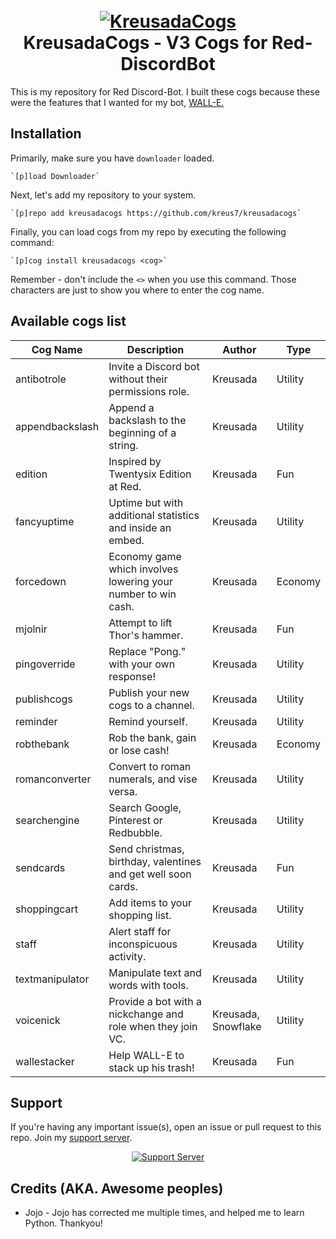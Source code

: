 ﻿<h1 align="center">
  <br>
  <a href="https://github.com/kreus7/kreusadacogs/master"><img src="https://media.discordapp.net/attachments/777984845934362634/792052299698012200/cogbanner.png" alt="KreusadaCogs"></a>
  <br>
  KreusadaCogs - V3 Cogs for Red-DiscordBot
  <br>
</h1>

This is my repository for Red Discord-Bot. I built these cogs because these were the features that I wanted for my bot, [WALL-E.](https://discord.com/oauth2/authorize?client_id=766580519000473640&scope=bot&permissions=8)

## Installation
Primarily, make sure you have `downloader` loaded. 

    `[p]load Downloader`

Next, let's add my repository to your system.

    `[p]repo add kreusadacogs https://github.com/kreus7/kreusadacogs`

Finally, you can load cogs from my repo by executing the following command:

    `[p]cog install kreusadacogs <cog>`

Remember - don't include the `<>` when you use this command. Those characters are just to show you where to enter the cog name.

## Available cogs list

| Cog Name        | Description                                                   | Author              | Type    |
|-----------------|---------------------------------------------------------------|---------------------|---------|
| antibotrole     | Invite a Discord bot without their permissions role.          | Kreusada            | Utility |
| appendbackslash | Append a backslash to the beginning of a string.              | Kreusada            | Utility |
| edition         | Inspired by Twentysix Edition at Red.                         | Kreusada            | Fun     |
| fancyuptime     | Uptime but with additional statistics and inside an embed.    | Kreusada            | Utility |
| forcedown       | Economy game which involves lowering your number to win cash. | Kreusada            | Economy |
| mjolnir         | Attempt to lift Thor's hammer.                                | Kreusada            | Fun     |
| pingoverride    | Replace "Pong." with your own response!                       | Kreusada            | Utility |
| publishcogs     | Publish your new cogs to a channel.                           | Kreusada            | Utility |
| reminder        | Remind yourself.                                              | Kreusada            | Utility |
| robthebank      | Rob the bank, gain or lose cash!                              | Kreusada            | Economy |
| romanconverter  | Convert to roman numerals, and vise versa.                    | Kreusada            | Utility |
| searchengine    | Search Google, Pinterest or Redbubble.                        | Kreusada            | Utility |
| sendcards       | Send christmas, birthday, valentines and get well soon cards. | Kreusada            | Fun     |
| shoppingcart    | Add items to your shopping list.                              | Kreusada            | Utility |
| staff           | Alert staff for inconspicuous activity.                       | Kreusada            | Utility |
| textmanipulator | Manipulate text and words with tools.                         | Kreusada            | Utility |
| voicenick       | Provide a bot with a nickchange and role when they join VC.   | Kreusada, Snowflake | Utility |
| wallestacker    | Help WALL-E to stack up his trash!                            | Kreusada            | Fun     |

## Support

If you're having any important issue(s), open an issue or pull request to this repo.
Join my [support server](https://discord.gg/JmCFyq7).
<p align="center">
  <a href="https://discord.gg/JmCFyq7">
    <img src="https://discord.com/api/guilds/744572173137477692/widget.png?style=banner4" alt="Support Server">
  </a>
</p>

## Credits (AKA. Awesome peoples)

* Jojo - Jojo has corrected me multiple times, and helped me to learn Python. Thankyou!
